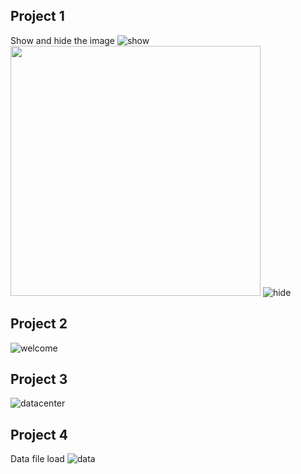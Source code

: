 ## Project 1
Show and hide the image
![show](https://user-images.githubusercontent.com/29461344/116452322-3adfcf80-a823-11eb-83ae-b0e7e5af6650.PNG)
<img src="https://user-images.githubusercontent.com/29461344/116452322-3adfcf80-a823-11eb-83ae-b0e7e5af6650.PNG" width="400">
![hide](https://user-images.githubusercontent.com/29461344/116452336-3ddac000-a823-11eb-9bbc-fc1133e8be1b.PNG)
## Project 2
![welcome](https://user-images.githubusercontent.com/29461344/116452364-4501ce00-a823-11eb-8d7e-fcee2fb070df.PNG)
## Project 3
![datacenter](https://user-images.githubusercontent.com/29461344/116452378-47fcbe80-a823-11eb-9261-39a56c63ec32.PNG)
## Project 4
Data file load
![data](https://user-images.githubusercontent.com/29461344/116453786-e3426380-a824-11eb-8f36-204d708818b4.PNG)
